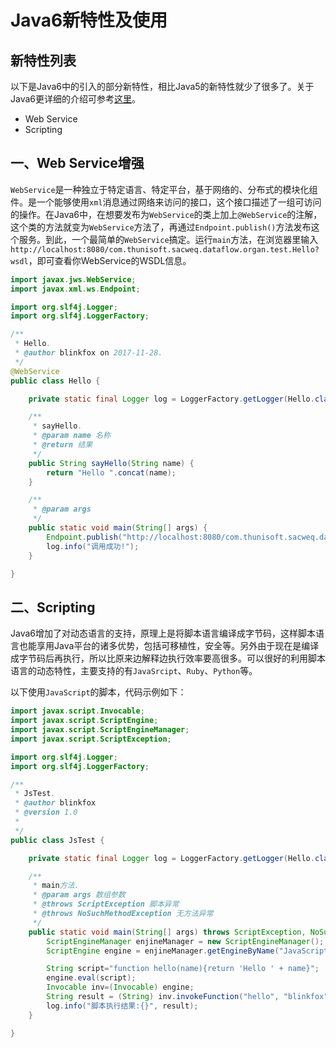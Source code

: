 # Java6新特性及使用

## 新特性列表

以下是Java6中的引入的部分新特性，相比Java5的新特性就少了很多了。关于Java6更详细的介绍可参考[这里](http://www.oracle.com/technetwork/java/javase/features-141434.html)。

- Web Service
- Scripting

## 一、Web Service增强

`WebService`是一种独立于特定语言、特定平台，基于网络的、分布式的模块化组件。是一个能够使用`xml`消息通过网络来访问的接口，这个接口描述了一组可访问的操作。在Java6中，在想要发布为`WebService`的类上加上`@WebService`的注解，这个类的方法就变为`WebService`方法了，再通过`Endpoint.publish()`方法发布这个服务。到此，一个最简单的`WebService`搞定。运行`main`方法，在浏览器里输入`http://localhost:8080/com.thunisoft.sacweq.dataflow.organ.test.Hello?wsdl`，即可查看你WebService的WSDL信息。

```java
import javax.jws.WebService;
import javax.xml.ws.Endpoint;

import org.slf4j.Logger;
import org.slf4j.LoggerFactory;

/**
 * Hello.
 * @author blinkfox on 2017-11-28.
 */
@WebService
public class Hello {

    private static final Logger log = LoggerFactory.getLogger(Hello.class);

    /**
     * sayHello.
     * @param name 名称
     * @return 结果
     */
    public String sayHello(String name) {
        return "Hello ".concat(name);
    }

    /**
     * @param args
     */
    public static void main(String[] args) {
        Endpoint.publish("http://localhost:8080/com.thunisoft.sacweq.dataflow.organ.test.Hello", new Hello());
        log.info("调用成功!");
    }

}
```

## 二、Scripting

Java6增加了对动态语言的支持，原理上是将脚本语言编译成字节码，这样脚本语言也能享用Java平台的诸多优势，包括可移植性，安全等。另外由于现在是编译成字节码后再执行，所以比原来边解释边执行效率要高很多。可以很好的利用脚本语言的动态特性，主要支持的有`JavaSrcipt`、`Ruby`、`Python`等。

以下使用`JavaScript`的脚本，代码示例如下：

```java
import javax.script.Invocable;
import javax.script.ScriptEngine;
import javax.script.ScriptEngineManager;
import javax.script.ScriptException;

import org.slf4j.Logger;
import org.slf4j.LoggerFactory;

/**
 * JsTest.
 * @author blinkfox
 * @version 1.0
 *
 */
public class JsTest {

    private static final Logger log = LoggerFactory.getLogger(Hello.class);

    /**
     * main方法.
     * @param args 数组参数
     * @throws ScriptException 脚本异常
     * @throws NoSuchMethodException 无方法异常
     */
    public static void main(String[] args) throws ScriptException, NoSuchMethodException {
        ScriptEngineManager enjineManager = new ScriptEngineManager();
        ScriptEngine engine = enjineManager.getEngineByName("JavaScript");

        String script="function hello(name){return 'Hello ' + name}";
        engine.eval(script);
        Invocable inv=(Invocable) engine;
        String result = (String) inv.invokeFunction("hello", "blinkfox");
        log.info("脚本执行结果:{}", result);
    }

}
```